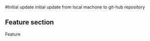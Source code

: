 #Initial update
initial update from local machone to git-hub repository

## Feature section
Feature
